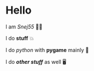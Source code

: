 # Hello
I am *Snej55* 🐱‍👤

I do **stuff** 💥

I do _python_ with **pygame** mainly 🐍

I do _**other stuff**_ as well 🖥

